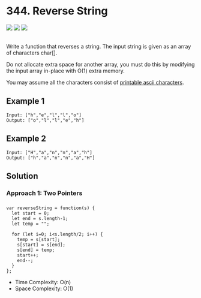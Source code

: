 
# 344. Reverse String

<div style={{ display: "flex", flex-direction: "column" }}>
  <img src="https://img.shields.io/badge/Level-Easy-brightgreen" />
  <img src="https://img.shields.io/badge/Two Pointers-grey" />
  <img src="https://img.shields.io/badge/String-grey" />
</div>

<br /> Write a function that reverses a string. The input string is given as an array of characters char[].

Do not allocate extra space for another array, you must do this by modifying the input array in-place with O(1) extra memory.

You may assume all the characters consist of [printable ascii characters](https://en.wikipedia.org/wiki/ASCII#Printable_characters).

## Example 1

```
Input: ["h","e","l","l","o"]
Output: ["o","l","l","e","h"]
```

## Example 2

```
Input: ["H","a","n","n","a","h"]
Output: ["h","a","n","n","a","H"]
```

## Solution
### Approach 1: Two Pointers
### 
```
var reverseString = function(s) {
  let start = 0;
  let end = s.length-1;
  let temp = "";

  for (let i=0; i<s.length/2; i++) {
    temp = s[start];
    s[start] = s[end];
    s[end] = temp;
    start++;
    end--;
  }
};
```
- Time Complexity: O(n)
- Space Complexity: O(1)
